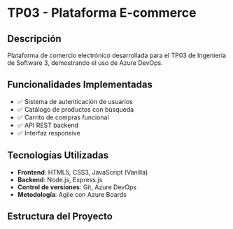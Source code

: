 # TP03 - Plataforma E-commerce

## Descripción
Plataforma de comercio electrónico desarrollada para el TP03 de Ingeniería de Software 3, demostrando el uso de Azure DevOps.

## Funcionalidades Implementadas
- ✅ Sistema de autenticación de usuarios
- ✅ Catálogo de productos con búsqueda
- ✅ Carrito de compras funcional
- ✅ API REST backend
- ✅ Interfaz responsive

## Tecnologías Utilizadas
- **Frontend**: HTML5, CSS3, JavaScript (Vanilla)
- **Backend**: Node.js, Express.js
- **Control de versiones**: Git, Azure DevOps
- **Metodología**: Agile con Azure Boards

## Estructura del Proyecto